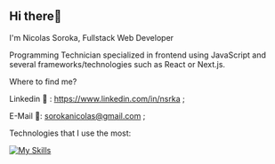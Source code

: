 ## Hi there👋 

I'm Nicolas Soroka, Fullstack Web Developer

Programming Technician specialized in frontend using JavaScript and several frameworks/technologies such as React or Next.js.
   
Where to find me? 

Linkedin 🔗 : https://www.linkedin.com/in/nsrka ;

E-Mail 📧: sorokanicolas@gmail.com ;

Technologies that I use the most:
 
[![My Skills](https://skillicons.dev/icons?i=js,html,css,react,nodejs,express,mongodb,next,typescript,redux,tailwind)](https://skillicons.dev)
